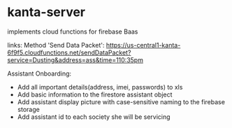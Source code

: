 # kanta-server
implements cloud functions for firebase Baas


links: 
Method 'Send Data Packet':
https://us-central1-kanta-6f9f5.cloudfunctions.net/sendDataPacket?service=Dusting&address=ass&time=110:35pm


Assistant Onboarding:
- Add all important details(address, imei, passwords) to xls
- Add basic information to the firestore assistant object
- Add assistant display picture with case-sensitive naming to the firebase storage
- Add assistant id to each society she will be servicing


